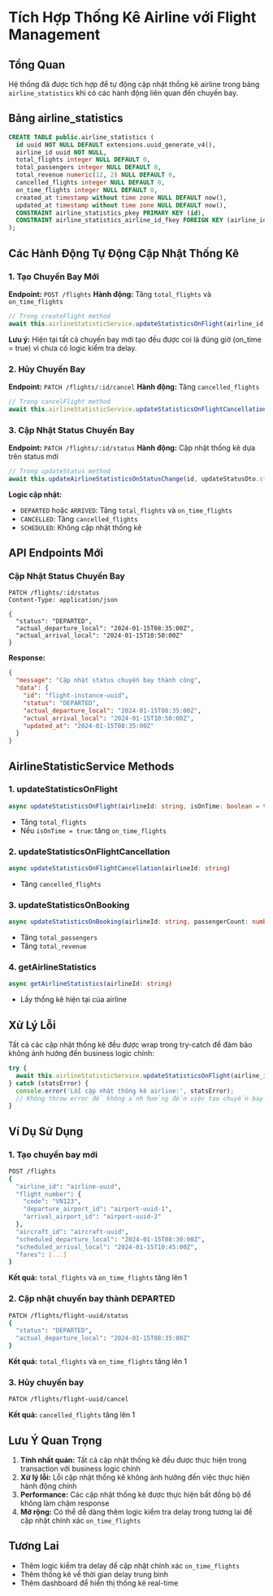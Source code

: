 # Tích Hợp Thống Kê Airline với Flight Management

## Tổng Quan

Hệ thống đã được tích hợp để tự động cập nhật thống kê airline trong bảng `airline_statistics` khi có các hành động liên quan đến chuyến bay.

## Bảng airline_statistics

```sql
CREATE TABLE public.airline_statistics (
  id uuid NOT NULL DEFAULT extensions.uuid_generate_v4(),
  airline_id uuid NOT NULL,
  total_flights integer NULL DEFAULT 0,
  total_passengers integer NULL DEFAULT 0,
  total_revenue numeric(12, 2) NULL DEFAULT 0,
  cancelled_flights integer NULL DEFAULT 0,
  on_time_flights integer NULL DEFAULT 0,
  created_at timestamp without time zone NULL DEFAULT now(),
  updated_at timestamp without time zone NULL DEFAULT now(),
  CONSTRAINT airline_statistics_pkey PRIMARY KEY (id),
  CONSTRAINT airline_statistics_airline_id_fkey FOREIGN KEY (airline_id) REFERENCES airlines (id) ON DELETE CASCADE
);
```

## Các Hành Động Tự Động Cập Nhật Thống Kê

### 1. Tạo Chuyến Bay Mới
**Endpoint:** `POST /flights`
**Hành động:** Tăng `total_flights` và `on_time_flights`

```typescript
// Trong createFlight method
await this.airlineStatisticService.updateStatisticsOnFlight(airline_id, true);
```

**Lưu ý:** Hiện tại tất cả chuyến bay mới tạo đều được coi là đúng giờ (on_time = true) vì chưa có logic kiểm tra delay.

### 2. Hủy Chuyến Bay
**Endpoint:** `PATCH /flights/:id/cancel`
**Hành động:** Tăng `cancelled_flights`

```typescript
// Trong cancelFlight method
await this.airlineStatisticService.updateStatisticsOnFlightCancellation(airlineId);
```

### 3. Cập Nhật Status Chuyến Bay
**Endpoint:** `PATCH /flights/:id/status`
**Hành động:** Cập nhật thống kê dựa trên status mới

```typescript
// Trong updateStatus method
await this.updateAirlineStatisticsOnStatusChange(id, updateStatusDto.status);
```

**Logic cập nhật:**
- `DEPARTED` hoặc `ARRIVED`: Tăng `total_flights` và `on_time_flights`
- `CANCELLED`: Tăng `cancelled_flights`
- `SCHEDULED`: Không cập nhật thống kê

## API Endpoints Mới

### Cập Nhật Status Chuyến Bay
```http
PATCH /flights/:id/status
Content-Type: application/json

{
  "status": "DEPARTED",
  "actual_departure_local": "2024-01-15T08:35:00Z",
  "actual_arrival_local": "2024-01-15T10:50:00Z"
}
```

**Response:**
```json
{
  "message": "Cập nhật status chuyến bay thành công",
  "data": {
    "id": "flight-instance-uuid",
    "status": "DEPARTED",
    "actual_departure_local": "2024-01-15T08:35:00Z",
    "actual_arrival_local": "2024-01-15T10:50:00Z",
    "updated_at": "2024-01-15T08:35:00Z"
  }
}
```

## AirlineStatisticService Methods

### 1. updateStatisticsOnFlight
```typescript
async updateStatisticsOnFlight(airlineId: string, isOnTime: boolean = true)
```
- Tăng `total_flights`
- Nếu `isOnTime = true`: tăng `on_time_flights`

### 2. updateStatisticsOnFlightCancellation
```typescript
async updateStatisticsOnFlightCancellation(airlineId: string)
```
- Tăng `cancelled_flights`

### 3. updateStatisticsOnBooking
```typescript
async updateStatisticsOnBooking(airlineId: string, passengerCount: number, revenue: number)
```
- Tăng `total_passengers`
- Tăng `total_revenue`

### 4. getAirlineStatistics
```typescript
async getAirlineStatistics(airlineId: string)
```
- Lấy thống kê hiện tại của airline

## Xử Lý Lỗi

Tất cả các cập nhật thống kê đều được wrap trong try-catch để đảm bảo không ảnh hưởng đến business logic chính:

```typescript
try {
  await this.airlineStatisticService.updateStatisticsOnFlight(airline_id, true);
} catch (statsError) {
  console.error('Lỗi cập nhật thống kê airline:', statsError);
  // Không throw error để không ảnh hưởng đến việc tạo chuyến bay
}
```

## Ví Dụ Sử Dụng

### 1. Tạo chuyến bay mới
```bash
POST /flights
{
  "airline_id": "airline-uuid",
  "flight_number": {
    "code": "VN123",
    "departure_airport_id": "airport-uuid-1",
    "arrival_airport_id": "airport-uuid-2"
  },
  "aircraft_id": "aircraft-uuid",
  "scheduled_departure_local": "2024-01-15T08:30:00Z",
  "scheduled_arrival_local": "2024-01-15T10:45:00Z",
  "fares": [...]
}
```
**Kết quả:** `total_flights` và `on_time_flights` tăng lên 1

### 2. Cập nhật chuyến bay thành DEPARTED
```bash
PATCH /flights/flight-uuid/status
{
  "status": "DEPARTED",
  "actual_departure_local": "2024-01-15T08:35:00Z"
}
```
**Kết quả:** `total_flights` và `on_time_flights` tăng lên 1

### 3. Hủy chuyến bay
```bash
PATCH /flights/flight-uuid/cancel
```
**Kết quả:** `cancelled_flights` tăng lên 1

## Lưu Ý Quan Trọng

1. **Tính nhất quán:** Tất cả cập nhật thống kê đều được thực hiện trong transaction với business logic chính
2. **Xử lý lỗi:** Lỗi cập nhật thống kê không ảnh hưởng đến việc thực hiện hành động chính
3. **Performance:** Các cập nhật thống kê được thực hiện bất đồng bộ để không làm chậm response
4. **Mở rộng:** Có thể dễ dàng thêm logic kiểm tra delay trong tương lai để cập nhật chính xác `on_time_flights`

## Tương Lai

- Thêm logic kiểm tra delay để cập nhật chính xác `on_time_flights`
- Thêm thống kê về thời gian delay trung bình
- Thêm dashboard để hiển thị thống kê real-time
